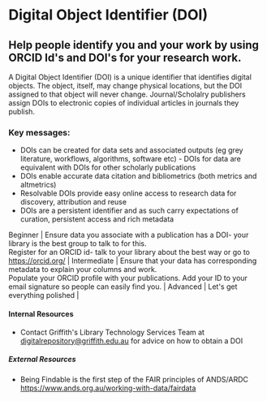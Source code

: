 # Digital Object Identifier (DOI)  

## Help people identify you and your work by using ORCID Id's and DOI's for your research work.

A Digital Object Identifier (DOI) is a unique identifier that identifies digital objects. The object, itself, may change physical locations, but the DOI assigned to that object will never change. Journal/Scholalry publishers assign DOIs to electronic copies of individual articles in journals they publish. 
### Key messages:
* DOIs can be created for data sets and associated outputs (eg grey literature, workflows, algorithms, software etc) - DOIs for data are equivalent with DOIs for other scholarly publications
* DOIs enable accurate data citation and bibliometrics (both metrics and altmetrics)
* Resolvable DOIs provide easy online access to research data for discovery, attribution and reuse
* DOIs are a persistent identifier and as such carry expectations of curation, persistent access and rich metadata

Beginner | Ensure data you associate with a publication has a DOI- your library is the best group to talk to for this. <br/>Register for an ORCID id- talk to your library about the best way or go to https://orcid.org/ |
Intermediate | Ensure that your data has corresponding metadata to explain your columns and work.<br/>Populate your ORCID profile with your publications. Add your ID to your email signature so people can easily find you. |
Advanced | Let's get everything polished |

#### Internal Resources
* Contact Griffith's Library Technology Services Team at digitalrepository@griffith.edu.au for advice on how to obtain a DOI 

##### External Resources
* Being Findable is the first step of the FAIR principles of ANDS/ARDC https://www.ands.org.au/working-with-data/fairdata

